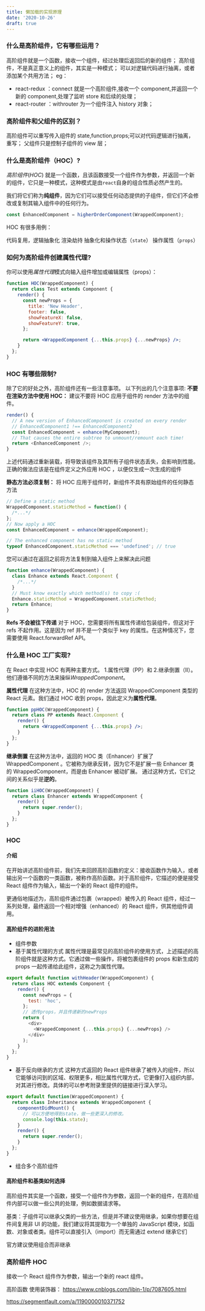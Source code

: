 ```yaml
---
title: 懒加载的实现原理
date: '2020-10-26'
draft: true
---
```


### 什么是高阶组件，它有哪些运用？

高阶组件就是一个函数，接收一个组件，经过处理后返回后的新的组件；
高阶组件，不是真正意义上的组件，其实是一种模式；
可以对逻辑代码进行抽离，或者添加某个共用方法；
eg：

- react-redux ：connect 就是一个高阶组件,接收一个 component,并返回一个新的 component,处理了监听 store 和后续的处理；
- react-router ：withrouter 为一个组件注入 history 对象；

### 高阶组件和父组件的区别？

高阶组件可以重写传入组件的 state,function,props;可以对代码逻辑进行抽离，重写；
父组件只是控制子组件的 view 层；

### 什么是高阶组件（HOC）?

_高阶组件_(_HOC_) 就是一个函数，且该函数接受一个组件作为参数，并返回一个新的组件，它只是一种模式，这种模式是由`react`自身的组合性质必然产生的。

我们将它们称为**纯组件**，因为它们可以接受任何动态提供的子组件，但它们不会修改或复制其输入组件中的任何行为。

```js
const EnhancedComponent = higherOrderComponent(WrappedComponent);
```

HOC 有很多用例：

代码复用，逻辑抽象化
渲染劫持
抽象化和操作状态（`state`）
操作属性（`props`）

### 如何为高阶组件创建属性代理?

你可以使用*属性代理*模式向输入组件增加或编辑属性（props）：

```jsx
function HOC(WrappedComponent) {
  return class Test extends Component {
    render() {
      const newProps = {
        title: 'New Header',
        footer: false,
        showFeatureX: false,
        showFeatureY: true,
      };

      return <WrappedComponent {...this.props} {...newProps} />;
    }
  };
}
```

### HOC 有哪些限制?

除了它的好处之外，高阶组件还有一些注意事项。 以下列出的几个注意事项:
**不要在渲染方法中使用 HOC：**
建议不要将 HOC 应用于组件的 render 方法中的组件。

```js
render() {
  // A new version of EnhancedComponent is created on every render
  // EnhancedComponent1 !== EnhancedComponent2
  const EnhancedComponent = enhance(MyComponent);
  // That causes the entire subtree to unmount/remount each time!
  return <EnhancedComponent />;
}
```

上述代码通过重新装载，将导致该组件及其所有子组件状态丢失，会影响到性能。正确的做法应该是在组件定义之外应用 HOC ，以便仅生成一次生成的组件

**静态方法必须复制：**
将 HOC 应用于组件时，新组件不具有原始组件的任何静态方法

```js
// Define a static method
WrappedComponent.staticMethod = function() {
  /*...*/
};
// Now apply a HOC
const EnhancedComponent = enhance(WrappedComponent);

// The enhanced component has no static method
typeof EnhancedComponent.staticMethod === 'undefined'; // true
```

您可以通过在返回之前将方法复制到输入组件上来解决此问题

```js
function enhance(WrappedComponent) {
  class Enhance extends React.Component {
    /*...*/
  }
  // Must know exactly which method(s) to copy :(
  Enhance.staticMethod = WrappedComponent.staticMethod;
  return Enhance;
}
```

**Refs 不会被往下传递**
对于 HOC，您需要将所有属性传递给包装组件，但这对于 refs 不起作用。这是因为 ref 并不是一个类似于 key 的属性。在这种情况下，您需要使用 React.forwardRef API。

### 什么是 HOC 工厂实现?

在 React 中实现 HOC 有两种主要方式。 1.属性代理（PP）和 2.继承倒置（II）。他们遵循不同的方法来操纵*WrappedComponent*。

**属性代理**
在这种方法中，HOC 的 render 方法返回 WrappedComponent 类型的 React 元素。我们通过 HOC 收到 props，因此定义为**属性代理**。

```jsx
function ppHOC(WrappedComponent) {
  return class PP extends React.Component {
    render() {
      return <WrappedComponent {...this.props} />;
    }
  };
}
```

**继承倒置**
在这种方法中，返回的 HOC 类（Enhancer）扩展了 WrappedComponent 。它被称为继承反转，因为它不是扩展一些 Enhancer 类的 WrappedComponent，而是由 Enhancer 被动扩展。 通过这种方式，它们之间的关系似乎是**逆的**。

```jsx
function iiHOC(WrappedComponent) {
  return class Enhancer extends WrappedComponent {
    render() {
      return super.render();
    }
  };
}
```

### HOC

#### 介绍

在开始讲述高阶组件前，我们先来回顾高阶函数的定义：接收函数作为输入，或者输出另一个函数的一类函数，被称作高阶函数。对于高阶组件，它描述的便是接受 React 组件作为输入，输出一个新的 React 组件的组件。

更通俗地描述为，高阶组件通过包裹（wrapped）被传入的 React 组件，经过一系列处理，最终返回一个相对增强（enhanced）的 React 组件，供其他组件调用。

#### 高阶组件的进阶用法

- 组件参数
- 基于属性代理的方式
  属性代理是最常见的高阶组件的使用方式，上述描述的高阶组件就是这种方式。它通过做一些操作，将被包裹组件的 props 和新生成的 props 一起传递给此组件，这称之为属性代理。

```js
export default function withHeader(WrappedComponent) {
  return class HOC extends Component {
    render() {
      const newProps = {
        test: 'hoc',
      };
      // 透传props，并且传递新的newProps
      return (
        <div>
          <WrappedComponent {...this.props} {...newProps} />
        </div>
      );
    }
  };
}
```

- 基于反向继承的方式
  这种方式返回的 React 组件继承了被传入的组件，所以它能够访问到的区域、权限更多，相比属性代理方式，它更像打入组织内部，对其进行修改。具体的可以参考附录里提供的链接进行深入学习。

```js
export default function(WrappedComponent) {
  return class Inheritance extends WrappedComponent {
    componentDidMount() {
      // 可以方便地得到state，做一些更深入的修改。
      console.log(this.state);
    }
    render() {
      return super.render();
    }
  };
}
```

- 组合多个高阶组件

#### 高阶组件和基类如何选择

高阶组件其实是一个函数，接受一个组件作为参数，返回一个新的组件，在高阶组件内部可以做一些公共的处理，例如数据请求等。

基类：子组件可以继承父类的一些方法，但是并不建议使用继承，如果你想要在组件间复用非 UI 的功能，我们建议将其提取为一个单独的 JavaScript 模块，如函数、对象或者类。组件可以直接引入（import）而无需通过 extend 继承它们

官方建议使用组合而非继承

### 高阶组件 HOC

接收一个 React 组件作为参数，输出一个新的 react 组件。

高阶函数 使用装饰器： https://www.cnblogs.com/libin-1/p/7087605.html

https://segmentfault.com/a/1190000010371752
